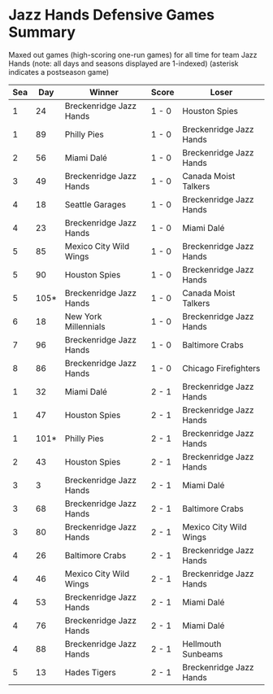 # Jazz Hands Defensive Games Summary



Maxed out games (high-scoring one-run games) for all time for team Jazz Hands (note: all days and seasons displayed are 1-indexed) (asterisk indicates a postseason game)


| Sea | Day | Winner | Score | Loser | 
| ------ |------ |------ |------ |------ |
| 1 | 24 | Breckenridge Jazz Hands | 1 - 0 | Houston Spies | 
| 1 | 89 | Philly Pies | 1 - 0 | Breckenridge Jazz Hands | 
| 2 | 56 | Miami Dalé | 1 - 0 | Breckenridge Jazz Hands | 
| 3 | 49 | Breckenridge Jazz Hands | 1 - 0 | Canada Moist Talkers | 
| 4 | 18 | Seattle Garages | 1 - 0 | Breckenridge Jazz Hands | 
| 4 | 23 | Breckenridge Jazz Hands | 1 - 0 | Miami Dalé | 
| 5 | 85 | Mexico City Wild Wings | 1 - 0 | Breckenridge Jazz Hands | 
| 5 | 90 | Houston Spies | 1 - 0 | Breckenridge Jazz Hands | 
| 5 | 105* | Breckenridge Jazz Hands | 1 - 0 | Canada Moist Talkers | 
| 6 | 18 | New York Millennials | 1 - 0 | Breckenridge Jazz Hands | 
| 7 | 96 | Breckenridge Jazz Hands | 1 - 0 | Baltimore Crabs | 
| 8 | 86 | Breckenridge Jazz Hands | 1 - 0 | Chicago Firefighters | 
| 1 | 32 | Miami Dalé | 2 - 1 | Breckenridge Jazz Hands | 
| 1 | 47 | Houston Spies | 2 - 1 | Breckenridge Jazz Hands | 
| 1 | 101* | Philly Pies | 2 - 1 | Breckenridge Jazz Hands | 
| 2 | 43 | Houston Spies | 2 - 1 | Breckenridge Jazz Hands | 
| 3 | 3 | Breckenridge Jazz Hands | 2 - 1 | Miami Dalé | 
| 3 | 68 | Breckenridge Jazz Hands | 2 - 1 | Baltimore Crabs | 
| 3 | 80 | Breckenridge Jazz Hands | 2 - 1 | Mexico City Wild Wings | 
| 4 | 26 | Baltimore Crabs | 2 - 1 | Breckenridge Jazz Hands | 
| 4 | 46 | Mexico City Wild Wings | 2 - 1 | Breckenridge Jazz Hands | 
| 4 | 53 | Breckenridge Jazz Hands | 2 - 1 | Miami Dalé | 
| 4 | 76 | Breckenridge Jazz Hands | 2 - 1 | Miami Dalé | 
| 4 | 88 | Breckenridge Jazz Hands | 2 - 1 | Hellmouth Sunbeams | 
| 5 | 13 | Hades Tigers | 2 - 1 | Breckenridge Jazz Hands | 


